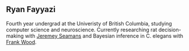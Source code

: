 ## Ryan Fayyazi

Fourth year undergrad at the Univeristy of British Columbia, studying computer science and neuroscience.
Currently researching rat decision-making with [Jeremey Seamans][1] and Bayesian inference in C. elegans with [Frank Wood][2].

[1]: https://www.centreforbrainhealth.ca/seamans-jeremy
[2]: https://www.cs.ubc.ca/~fwood/
